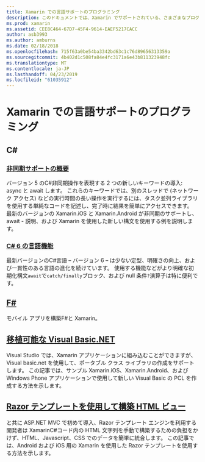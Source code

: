 ```yaml
---
title: Xamarin での言語サポートのプログラミング
description: このドキュメントでは、Xamarin でサポートされている、さまざまなプログラミング言語について説明します。 説明C#、 F#、移植可能な Visual Basic.NET、および Razor テンプレート。
ms.prod: xamarin
ms.assetid: CEE8C464-67D7-45F4-9614-EAEF5217CACC
author: asb3993
ms.author: amburns
ms.date: 02/18/2018
ms.openlocfilehash: 715f63a0be54ba3342bd63c1c76d89656313359a
ms.sourcegitcommit: 4b402d1c508fa84e4fc3171a6e43b811323948fc
ms.translationtype: MT
ms.contentlocale: ja-JP
ms.lasthandoff: 04/23/2019
ms.locfileid: "61035912"
---
```

# <a name="programming-language-support-in-xamarin"></a>Xamarin での言語サポートのプログラミング

## <a name="c"></a>C# 

###  <a name="async-support-overviewcross-platformplatformasyncmd"></a>[非同期サポートの概要](~/cross-platform/platform/async.md)

バージョン 5 のC#非同期操作を表現する 2 つの新しいキーワードの導入: async と await します。 これらのキーワードでは、別のスレッドで (ネットワーク アクセス) などの実行時間の長い操作を実行するには、タスク並列ライブラリを使用する単純なコードを記述し、完了時に結果を簡単にアクセスできます。 最新のバージョンの Xamarin.iOS と Xamarin.Android が非同期のサポートし、await - 説明、および Xamarin を使用した新しい構文を使用する例を説明します。

### <a name="c-6-language-featurescross-platformplatformcsharp-sixmd"></a>[C# 6 の言語機能](~/cross-platform/platform/csharp-six.md)

最新バージョンのC#言語 – バージョン 6 – は少ない定型、明確さの向上、および一貫性のある言語の進化を続けています。 使用する機能などがより明確な初期化構文`await`で`catch/finally`ブロック、および null 条件`?`演算子は特に便利です。

## <a name="ffsharpindexmd"></a>[F#](fsharp/index.md)

モバイル アプリを構築F#と Xamarin。

##  <a name="portable-visual-basicnetcross-platformplatformvisual-basicindexmd"></a>[移植可能な Visual Basic.NET](~/cross-platform/platform/visual-basic/index.md)

Visual Studio では、Xamarin アプリケーションに組み込むことができますが、Visual basic.net を使用して、ポータブル クラス ライブラリの作成をサポートします。 この記事では、サンプル Xamarin.iOS、Xamarin.Android、および Windows Phone アプリケーションで使用して新しい Visual Basic の PCL を作成する方法を示します。

##  <a name="building-html-views-using-razor-templatescross-platformplatformrazor-html-templatesindexmd"></a>[Razor テンプレートを使用して構築 HTML ビュー](~/cross-platform/platform/razor-html-templates/index.md)

と共に ASP.NET MVC で初めて導入、Razor テンプレート エンジンを利用する開発者は XamarinC#コード内の HTML 文字列を手動で構築するための負担をかけず、HTML、Javascript、CSS でのデータを簡単に統合します。
この記事では、Android および iOS 用の Xamarin を使用した Razor テンプレートを使用する方法を示します。
